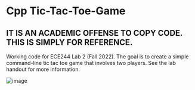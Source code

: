 # Cpp Tic-Tac-Toe-Game
## IT IS AN ACADEMIC OFFENSE TO COPY CODE. THIS IS SIMPLY FOR REFERENCE.
Working code for ECE244 Lab 2 (Fall 2022). The goal is to create a simple command-line tic tac toe game that involves two players. See the lab handout for more information.

![image](https://user-images.githubusercontent.com/105998663/221742837-c589de54-62d3-4c5a-90a5-f859b192147e.png)
